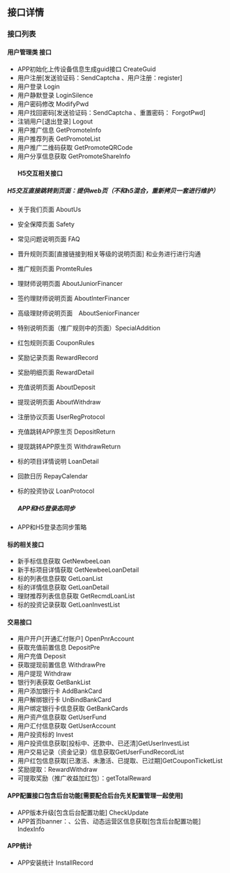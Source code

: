## 接口详情

### 接口列表

#### 用户管理类 接口

* APP初始化上传设备信息生成guid接口 CreateGuid
* 用户注册\[发送验证码：SendCaptcha 、用户注册：register\]
* 用户登录 Login
* 用户静默登录 LoginSilence
* 用户密码修改  ModifyPwd
* 用户找回密码\[发送验证码：SendCaptcha 、重置密码： ForgotPwd\]
* 注销用户\[退出登录\] Logout
* 用户推广信息 GetPromoteInfo
* 用户推荐列表 GetPromoteList
* 用户推广二维码获取 GetPromoteQRCode
* 用户分享信息获取 GetPromoteShareInfo
  #### H5交互相关接口


##### H5交互直接跳转到页面：提供web页（不和h5混合，重新拷贝一套进行维护）

* 关于我们页面 AboutUs 
* 安全保障页面 Safety
* 常见问题说明页面 FAQ
* 晋升规则页面\[直接链接到相关等级的说明页面\] 和业务进行进行沟通
* 推广规则页面 PromteRules
* 理财师说明页面 AboutJuniorFinancer
* 签约理财师说明页面 AboutInterFinancer 
* 高级理财师说明页面　AboutSeniorFinancer 
* 特别说明页面（推广规则中的页面）SpecialAddition
* 红包规则页面 CouponRules
* 奖励记录页面 RewardRecord
* 奖励明细页面 RewardDetail
* 充值说明页面 AboutDeposit
* 提现说明页面 AboutWithdraw
* 注册协议页面 UserRegProtocol
* 充值跳转APP原生页 DepositReturn
* 提现跳转APP原生页 WithdrawReturn
* 标的项目详情说明 LoanDetail
* 回款日历 RepayCalendar
* 标的投资协议 LoanProtocol

  ##### APP和H5登录态同步

* APP和H5登录态同步策略


#### 标的相关接口

* 新手标信息获取 GetNewbeeLoan
* 新手标项目详情获取  GetNewbeeLoanDetail
* 标的列表信息获取 GetLoanList
* 标的详情信息获取 GetLoanDetail
* 理财推荐列表信息获取 GetRecmdLoanList
* 标的投资记录获取 GetLoanInvestList

#### 交易接口

* 用户开户\[开通汇付账户\] OpenPnrAccount
* 获取充值前置信息 DepositPre
* 用户充值 Deposit
* 获取提现前置信息 WithdrawPre
* 用户提现 Withdraw
* 银行列表获取 GetBankList
* 用户添加银行卡 AddBankCard
* 用户解绑银行卡 UnBindBankCard
* 用户绑定银行卡信息获取 GetBankCards
* 用户资产信息获取 GetUserFund
* 用户汇付信息获取 GetUserAccount
* 用户投资标的 Invest
* 用户投资信息获取\[投标中、还款中、已还清\]GetUserInvestList
* 用户交易记录（资金记录）信息获取GetUserFundRecordList
* 用户红包信息获取\[已激活、未激活、已提取、已过期\]GetCouponTicketList
* 奖励提取：RewardWithdraw
* 可提取奖励（推广收益加红包）：getTotalReward

#### APP配置接口包含后台功能\[需要配合后台先关配置管理一起使用\]

* APP版本升级\[包含后台配置功能\] CheckUpdate
* APP首页banner：、公告、动态运营区信息获取\[包含后台配置功能\] IndexInfo

#### APP统计

* APP安装统计 InstallRecord


